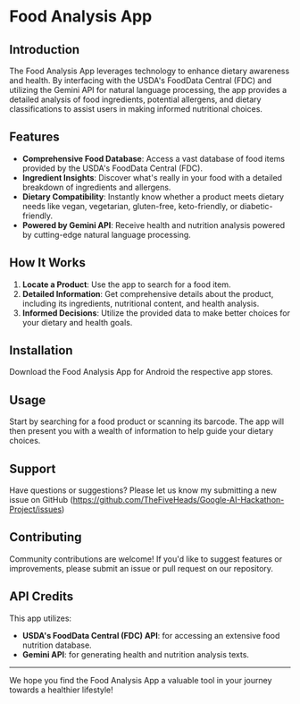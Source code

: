 # Food Analysis App

## Introduction

The Food Analysis App leverages technology to enhance dietary awareness and health. By interfacing with the USDA's FoodData Central (FDC) and utilizing the Gemini API for natural language processing, the app provides a detailed analysis of food ingredients, potential allergens, and dietary classifications to assist users in making informed nutritional choices.

## Features

- **Comprehensive Food Database**: Access a vast database of food items provided by the USDA's FoodData Central (FDC).
- **Ingredient Insights**: Discover what's really in your food with a detailed breakdown of ingredients and allergens.
- **Dietary Compatibility**: Instantly know whether a product meets dietary needs like vegan, vegetarian, gluten-free, keto-friendly, or diabetic-friendly.
- **Powered by Gemini API**: Receive health and nutrition analysis powered by cutting-edge natural language processing.

## How It Works

1. **Locate a Product**: Use the app to search for a food item.
2. **Detailed Information**: Get comprehensive details about the product, including its ingredients, nutritional content, and health analysis.
3. **Informed Decisions**: Utilize the provided data to make better choices for your dietary and health goals.

## Installation

Download the Food Analysis App for Android the respective app stores.

## Usage

Start by searching for a food product or scanning its barcode. The app will then present you with a wealth of information to help guide your dietary choices.

## Support

Have questions or suggestions? Please let us know my submitting a new issue on GitHub (https://github.com/TheFiveHeads/Google-AI-Hackathon-Project/issues)

## Contributing

Community contributions are welcome! If you'd like to suggest features or improvements, please submit an issue or pull request on our repository.

## API Credits

This app utilizes:
- **USDA's FoodData Central (FDC) API**: for accessing an extensive food nutrition database.
- **Gemini API**: for generating health and nutrition analysis texts.

---

We hope you find the Food Analysis App a valuable tool in your journey towards a healthier lifestyle!
